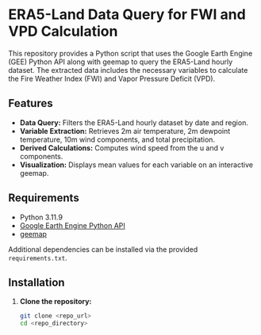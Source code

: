 # ERA5-Land Data Query for FWI and VPD Calculation

This repository provides a Python script that uses the Google Earth Engine (GEE) Python API along with geemap to query the ERA5-Land hourly dataset. The extracted data includes the necessary variables to calculate the Fire Weather Index (FWI) and Vapor Pressure Deficit (VPD).

## Features

- **Data Query:** Filters the ERA5-Land hourly dataset by date and region.
- **Variable Extraction:** Retrieves 2m air temperature, 2m dewpoint temperature, 10m wind components, and total precipitation.
- **Derived Calculations:** Computes wind speed from the u and v components.
- **Visualization:** Displays mean values for each variable on an interactive geemap.

## Requirements

- Python 3.11.9
- [Google Earth Engine Python API](https://developers.google.com/earth-engine/guides/python_install)
- [geemap](https://github.com/giswqs/geemap)

Additional dependencies can be installed via the provided `requirements.txt`.

## Installation

1. **Clone the repository:**
   ```bash
   git clone <repo_url>
   cd <repo_directory>
